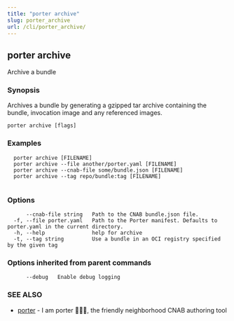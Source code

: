 ```yaml
---
title: "porter archive"
slug: porter_archive
url: /cli/porter_archive/
---
```

## porter archive

Archive a bundle

### Synopsis

Archives a bundle by generating a gzipped tar archive containing the bundle, invocation image and any referenced images.

```
porter archive [flags]
```

### Examples

```
  porter archive [FILENAME]
  porter archive --file another/porter.yaml [FILENAME]
  porter archive --cnab-file some/bundle.json [FILENAME]
  porter archive --tag repo/bundle:tag [FILENAME]
		  
```

### Options

```
      --cnab-file string   Path to the CNAB bundle.json file.
  -f, --file porter.yaml   Path to the Porter manifest. Defaults to porter.yaml in the current directory.
  -h, --help               help for archive
  -t, --tag string         Use a bundle in an OCI registry specified by the given tag
```

### Options inherited from parent commands

```
      --debug   Enable debug logging
```

### SEE ALSO

* [porter](/cli/porter/)	 - I am porter 👩🏽‍✈️, the friendly neighborhood CNAB authoring tool

